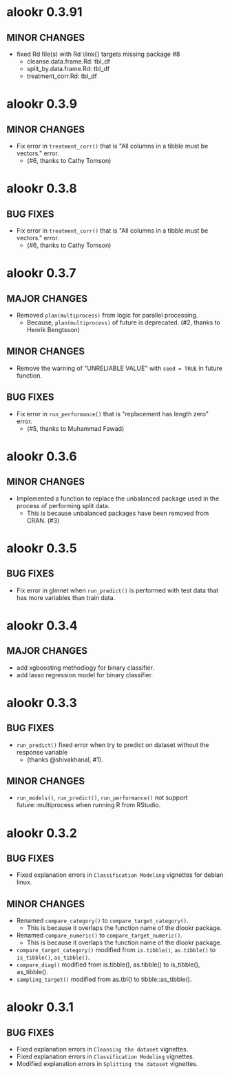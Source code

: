 # alookr 0.3.91

## MINOR CHANGES

* fixed Rd file(s) with Rd \link{} targets missing package #8
    - cleanse.data.frame.Rd: tbl_df
    - split_by.data.frame.Rd: tbl_df
    - treatment_corr.Rd: tbl_df



# alookr 0.3.9

## MINOR CHANGES
  
* Fix error in `treatment_corr()` that is "All columns in a tibble must be vectors." error. 
    - (#6, thanks to Cathy Tomson)
    
    
    
# alookr 0.3.8

## BUG FIXES
  
* Fix error in `treatment_corr()` that is "All columns in a tibble must be vectors." error. 
    - (#6, thanks to Cathy Tomson)



# alookr 0.3.7      
      
## MAJOR CHANGES
  
* Removed `plan(multiprocess)` from logic for parallel processing. 
    - Because, `plan(multiprocess)` of future is deprecated. (#2, thanks to Henrik Bengtsson)
      
## MINOR CHANGES
  
* Remove the warning of "UNRELIABLE VALUE" with `seed = TRUE` in future function. 
      
## BUG FIXES
  
* Fix error in `run_performance()` that is "replacement has length zero" error.
    - (#5, thanks to Muhammad Fawad)
      
      
      
# alookr 0.3.6
      
## MINOR CHANGES
  
* Implemented a function to replace the unbalanced package used in the process of performing split data. 
    - This is because unbalanced packages have been removed from CRAN. (#3)
      
      

# alookr 0.3.5
      
## BUG FIXES
  
* Fix error in glmnet when `run_predict()` is performed with test data that has more variables than train data.
    
    
    
# alookr 0.3.4
      
## MAJOR CHANGES
  
* add xgboosting methodlogy for binary classifier.
* add lasso regression model for binary classifier.      
      
     
 
# alookr 0.3.3
      
## BUG FIXES
  
* `run_predict()` fixed error when try to predict on dataset without the response variable 
    - (thanks @shivakhanal, #1).
    
## MINOR CHANGES
  
* `run_models()`, `run_predict()`, `run_performance()` not support future::multiprocess when running R from RStudio. 



# alookr 0.3.2
      
## BUG FIXES

* Fixed explanation errors in `Classification Modeling` vignettes for debian linux.
    
## MINOR CHANGES

* Renamed `compare_category()` to `compare_target_category()`. 
    - This is because it overlaps the function name of the dlookr package.
* Renamed `compare_numeric()` to `compare_target_numeric()`. 
    - This is because it overlaps the function name of the dlookr package.
* `compare_target_category()` modified from `is.tibble()`, `as.tibble()` to `is_tibble()`, `as_tibble()`.  
* `compare_diag()` modified from is.tibble(), as.tibble() to is_tibble(), as_tibble().  
* `sampling_target()` modified from as.tbl() to tibble::as_tibble().
    
    

# alookr 0.3.1
      
## BUG FIXES

* Fixed explanation errors in `Cleansing the dataset` vignettes.
* Fixed explanation errors in `Classification Modeling` vignettes.
* Modified explanation errors in `Splitting the dataset` vignettes.
    